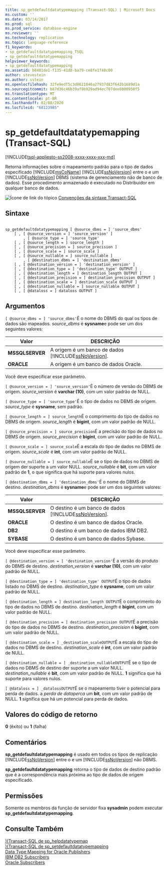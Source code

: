 ```yaml
---
title: sp_getdefaultdatatypemapping (Transact-SQL) | Microsoft Docs
ms.custom: ''
ms.date: 03/14/2017
ms.prod: sql
ms.prod_service: database-engine
ms.reviewer: ''
ms.technology: replication
ms.topic: language-reference
f1_keywords:
- sp_getdefaultdatatypemapping_TSQL
- sp_getdefaultdatatypemapping
helpviewer_keywords:
- sp_getdefaultdatatypemapping
ms.assetid: b8401de1-f135-41d0-ba79-ce8fe1f48c00
author: stevestein
ms.author: sstein
ms.openlocfilehash: 32fe9edf5c3d8621046a27937d83f642b1689d1a
ms.sourcegitcommit: b87d36c46b39af8b929ad94ec707dee8800950f5
ms.translationtype: MT
ms.contentlocale: pt-BR
ms.lasthandoff: 02/08/2020
ms.locfileid: "68123985"
---
```

# <a name="sp_getdefaultdatatypemapping-transact-sql"></a>sp_getdefaultdatatypemapping (Transact-SQL)
[!INCLUDE[tsql-appliesto-ss2008-xxxx-xxxx-xxx-md](../../includes/tsql-appliesto-ss2008-xxxx-xxxx-xxx-md.md)]

  Retorna informações sobre o mapeamento padrão para o tipo de dados especificado [!INCLUDE[msCoName](../../includes/msconame-md.md)] [!INCLUDE[ssNoVersion](../../includes/ssnoversion-md.md)] entre o e um [!INCLUDE[ssNoVersion](../../includes/ssnoversion-md.md)] DBMS (sistema de gerenciamento não de banco de dados). Esse procedimento armazenado é executado no Distribuidor em qualquer banco de dados.  
  
 ![Ícone de link do tópico](../../database-engine/configure-windows/media/topic-link.gif "Ícone de link do tópico") [Convenções da sintaxe Transact-SQL](../../t-sql/language-elements/transact-sql-syntax-conventions-transact-sql.md)  
  
## <a name="syntax"></a>Sintaxe  
  
```  
  
sp_getdefaultdatatypemapping [ @source_dbms = ] 'source_dbms'   
    [ , [ @source_version = ] 'source_version' ]  
        , [ @source_type = ] 'source_type'    
    [ , [ @source_length = ] source_length ]  
    [ , [ @source_precision = ] source_precision ]  
    [ , [ @source_scale = ] source_scale ]  
    [ , [ @source_nullable = ] source_nullable ]  
        , [ @destination_dbms = ] 'destination_dbms'   
    [ , [ @destination_version = ] 'destination_version' ]  
    [ , [ @destination_type = ] 'destination_type' OUTPUT ]  
    [ , [ @destination_length = ] destination_length OUTPUT ]  
    [ , [ @destination_precision = ] destination_precision OUTPUT ]  
    [ , [ @destination_scale = ] destination_scale OUTPUT ]  
    [ , [ @destination_nullable = ] source_nullable OUTPUT ]  
    [ , [ @dataloss = ] dataloss OUTPUT ]  
```  
  
## <a name="arguments"></a>Argumentos  
`[ @source_dbms = ] 'source_dbms'`É o nome do DBMS do qual os tipos de dados são mapeados. *source_dbms* é **sysname**e pode ser um dos seguintes valores:  
  
|Valor|DESCRIÇÃO|  
|-----------|-----------------|  
|**MSSQLSERVER**|A origem é um banco de dados [!INCLUDE[ssNoVersion](../../includes/ssnoversion-md.md)].|  
|**ORACLE**|A origem é um banco de dados Oracle.|  
  
 Você deve especificar esse parâmetro.  
  
`[ @source_version = ] 'source_version'`É o número de versão do DBMS de origem. *source_version* é **varchar (10)**, com um valor padrão de NULL.  
  
`[ @source_type = ] 'source_type'`É o tipo de dados no DBMS de origem. *source_type* é **sysname**, sem padrão.  
  
`[ @source_length = ] source_length`É o comprimento do tipo de dados no DBMS de origem. *source_length* é **bigint**, com um valor padrão de NULL.  
  
`[ @source_precision = ] source_precision`É a precisão do tipo de dados no DBMS de origem. *source_precision* é **bigint**, com um valor padrão de NULL.  
  
`[ @source_scale = ] source_scale`É a escala do tipo de dados no DBMS de origem. *source_scale* é **int**, com um valor padrão de NULL.  
  
`[ @source_nullable = ] source_nullable`É se o tipo de dados no DBMS de origem der suporte a um valor NULL. *source_nullable* é **bit**, com um valor padrão de **1**, o que significa que há suporte para valores nulos.  
  
`[ @destination_dbms = ] 'destination_dbms'`É o nome do DBMS de destino. *destination_dbms* é **sysname**e pode ser um dos seguintes valores:  
  
|Valor|DESCRIÇÃO|  
|-----------|-----------------|  
|**MSSQLSERVER**|O destino é um banco de dados [!INCLUDE[ssNoVersion](../../includes/ssnoversion-md.md)].|  
|**ORACLE**|O destino é um banco de dados Oracle.|  
|**DB2**|O destino é um banco de dados IBM DB2.|  
|**SYBASE**|O destino é um banco de dados Sybase.|  
  
 Você deve especificar esse parâmetro.  
  
`[ @destination_version = ] 'destination_version'`É a versão do produto do DBMS de destino. *destination_version* é **varchar (10)**, com um valor padrão de NULL.  
  
`[ @destination_type = ] 'destination_type' OUTPUT`É o tipo de dados listado no DBMS de destino. *destination_type* é **sysname**, com um valor padrão de NULL.  
  
`[ @destination_length = ] destination_length OUTPUT`É o comprimento do tipo de dados no DBMS de destino. *destination_length* é **bigint**, com um valor padrão de NULL.  
  
`[ @destination_precision = ] destination_precision OUTPUT`É a precisão do tipo de dados no DBMS de destino. *destination_precision* é **bigint**, com um valor padrão de NULL.  
  
`[ @destination_scale = ] _destination_scaleOUTPUT`É a escala do tipo de dados no DBMS de destino. *destination_scale* é **int**, com um valor padrão de NULL.  
  
`[ @destination_nullable = ] _destination_nullableOUTPUT`É se o tipo de dados no DBMS de destino der suporte a um valor NULL. *destination_nullable* é **bit**, com um valor padrão de NULL. **1** significa que há suporte para valores nulos.  
  
`[ @dataloss = ] _datalossOUTPUT`É se o mapeamento tiver o potencial para perda de dados. a *perda de dataperca* um **bit**, com um valor padrão de NULL. **1** significa que há um potencial para perda de dados.  
  
## <a name="return-code-values"></a>Valores do código de retorno  
 **0** (êxito) ou **1** (falha)  
  
## <a name="remarks"></a>Comentários  
 **sp_getdefaultdatatypemapping** é usado em todos os tipos de replicação [!INCLUDE[ssNoVersion](../../includes/ssnoversion-md.md)] entre o e um [!INCLUDE[ssNoVersion](../../includes/ssnoversion-md.md)] não DBMS.  
  
 **sp_getdefaultdatatypemapping** retorna o tipo de dados de destino padrão que é a correspondência mais próxima ao tipo de dados de origem especificado.  
  
## <a name="permissions"></a>Permissões  
 Somente os membros da função de servidor fixa **sysadmin** podem executar **sp_getdefaultdatatypemapping**.  
  
## <a name="see-also"></a>Consulte Também  
 [&#41;&#40;Transact-SQL de sp_helpdatatypemap](../../relational-databases/system-stored-procedures/sp-helpdatatypemap-transact-sql.md)   
 [&#41;&#40;Transact-SQL de sp_setdefaultdatatypemapping](../../relational-databases/system-stored-procedures/sp-setdefaultdatatypemapping-transact-sql.md)   
 [Data Type Mapping for Oracle Publishers](../../relational-databases/replication/non-sql/data-type-mapping-for-oracle-publishers.md)   
 [IBM DB2 Subscribers](../../relational-databases/replication/non-sql/ibm-db2-subscribers.md)   
 [Oracle Subscribers](../../relational-databases/replication/non-sql/oracle-subscribers.md)  
  
  
